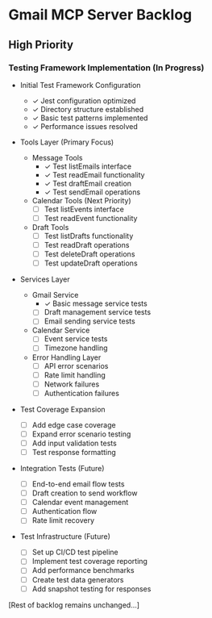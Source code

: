 # Gmail MCP Server Backlog

## High Priority

### Testing Framework Implementation (In Progress)
- Initial Test Framework Configuration
  - ✓ Jest configuration optimized
  - ✓ Directory structure established
  - ✓ Basic test patterns implemented
  - ✓ Performance issues resolved

- Tools Layer (Primary Focus)
  - Message Tools
    - ✓ Test listEmails interface
    - ✓ Test readEmail functionality
    - ✓ Test draftEmail creation
    - ✓ Test sendEmail operations
  - Calendar Tools (Next Priority)
    - [ ] Test listEvents interface
    - [ ] Test readEvent functionality
  - Draft Tools
    - [ ] Test listDrafts functionality
    - [ ] Test readDraft operations
    - [ ] Test deleteDraft operations
    - [ ] Test updateDraft operations

- Services Layer
  - Gmail Service
    - ✓ Basic message service tests
    - [ ] Draft management service tests
    - [ ] Email sending service tests
  - Calendar Service
    - [ ] Event service tests
    - [ ] Timezone handling
  - Error Handling Layer
    - [ ] API error scenarios
    - [ ] Rate limit handling
    - [ ] Network failures
    - [ ] Authentication failures

- Test Coverage Expansion
  - [ ] Add edge case coverage
  - [ ] Expand error scenario testing
  - [ ] Add input validation tests
  - [ ] Test response formatting

- Integration Tests (Future)
  - [ ] End-to-end email flow tests
  - [ ] Draft creation to send workflow
  - [ ] Calendar event management
  - [ ] Authentication flow
  - [ ] Rate limit recovery

- Test Infrastructure (Future)
  - [ ] Set up CI/CD test pipeline
  - [ ] Implement test coverage reporting
  - [ ] Add performance benchmarks
  - [ ] Create test data generators
  - [ ] Add snapshot testing for responses

[Rest of backlog remains unchanged...]